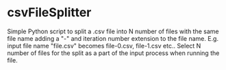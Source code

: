 # csvFileSplitter

Simple Python script to split a .csv file into N number of files with the same file name adding a "-" and iteration number extension to the
file name. E.g. input file name "file.csv" becomes file-0.csv, file-1.csv etc.. Select N number of files for the split as a part of the input process when running the file.
